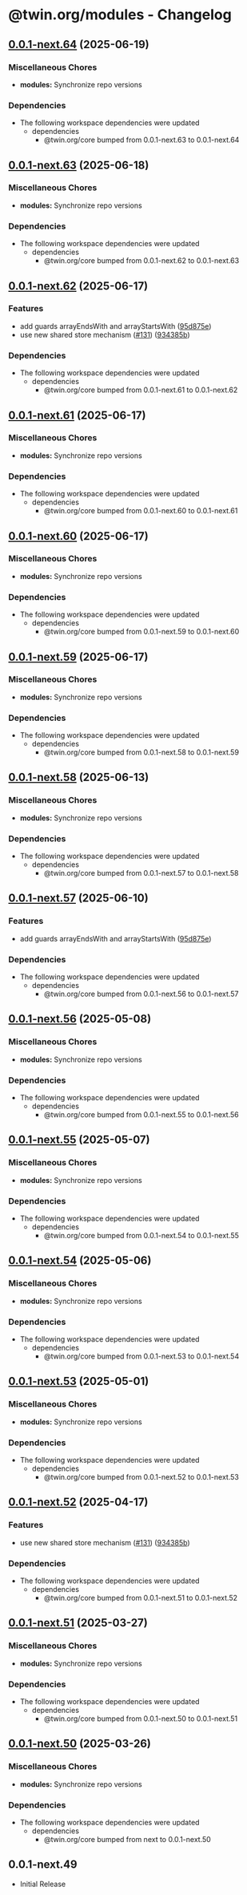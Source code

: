 # @twin.org/modules - Changelog

## [0.0.1-next.64](https://github.com/twinfoundation/framework/compare/modules-v0.0.1-next.63...modules-v0.0.1-next.64) (2025-06-19)


### Miscellaneous Chores

* **modules:** Synchronize repo versions


### Dependencies

* The following workspace dependencies were updated
  * dependencies
    * @twin.org/core bumped from 0.0.1-next.63 to 0.0.1-next.64

## [0.0.1-next.63](https://github.com/twinfoundation/framework/compare/modules-v0.0.1-next.62...modules-v0.0.1-next.63) (2025-06-18)


### Miscellaneous Chores

* **modules:** Synchronize repo versions


### Dependencies

* The following workspace dependencies were updated
  * dependencies
    * @twin.org/core bumped from 0.0.1-next.62 to 0.0.1-next.63

## [0.0.1-next.62](https://github.com/twinfoundation/framework/compare/modules-v0.0.1-next.61...modules-v0.0.1-next.62) (2025-06-17)


### Features

* add guards arrayEndsWith and arrayStartsWith ([95d875e](https://github.com/twinfoundation/framework/commit/95d875ec8ccb4713c145fdde941d4cfedcec2ed3))
* use new shared store mechanism ([#131](https://github.com/twinfoundation/framework/issues/131)) ([934385b](https://github.com/twinfoundation/framework/commit/934385b2fbaf9f5c00a505ebf9d093bd5a425f55))


### Dependencies

* The following workspace dependencies were updated
  * dependencies
    * @twin.org/core bumped from 0.0.1-next.61 to 0.0.1-next.62

## [0.0.1-next.61](https://github.com/twinfoundation/framework/compare/modules-v0.0.1-next.60...modules-v0.0.1-next.61) (2025-06-17)


### Miscellaneous Chores

* **modules:** Synchronize repo versions


### Dependencies

* The following workspace dependencies were updated
  * dependencies
    * @twin.org/core bumped from 0.0.1-next.60 to 0.0.1-next.61

## [0.0.1-next.60](https://github.com/twinfoundation/framework/compare/modules-v0.0.1-next.59...modules-v0.0.1-next.60) (2025-06-17)


### Miscellaneous Chores

* **modules:** Synchronize repo versions


### Dependencies

* The following workspace dependencies were updated
  * dependencies
    * @twin.org/core bumped from 0.0.1-next.59 to 0.0.1-next.60

## [0.0.1-next.59](https://github.com/twinfoundation/framework/compare/modules-v0.0.1-next.58...modules-v0.0.1-next.59) (2025-06-17)


### Miscellaneous Chores

* **modules:** Synchronize repo versions


### Dependencies

* The following workspace dependencies were updated
  * dependencies
    * @twin.org/core bumped from 0.0.1-next.58 to 0.0.1-next.59

## [0.0.1-next.58](https://github.com/twinfoundation/framework/compare/modules-v0.0.1-next.57...modules-v0.0.1-next.58) (2025-06-13)


### Miscellaneous Chores

* **modules:** Synchronize repo versions


### Dependencies

* The following workspace dependencies were updated
  * dependencies
    * @twin.org/core bumped from 0.0.1-next.57 to 0.0.1-next.58

## [0.0.1-next.57](https://github.com/twinfoundation/framework/compare/modules-v0.0.1-next.56...modules-v0.0.1-next.57) (2025-06-10)


### Features

* add guards arrayEndsWith and arrayStartsWith ([95d875e](https://github.com/twinfoundation/framework/commit/95d875ec8ccb4713c145fdde941d4cfedcec2ed3))


### Dependencies

* The following workspace dependencies were updated
  * dependencies
    * @twin.org/core bumped from 0.0.1-next.56 to 0.0.1-next.57

## [0.0.1-next.56](https://github.com/twinfoundation/framework/compare/modules-v0.0.1-next.55...modules-v0.0.1-next.56) (2025-05-08)


### Miscellaneous Chores

* **modules:** Synchronize repo versions


### Dependencies

* The following workspace dependencies were updated
  * dependencies
    * @twin.org/core bumped from 0.0.1-next.55 to 0.0.1-next.56

## [0.0.1-next.55](https://github.com/twinfoundation/framework/compare/modules-v0.0.1-next.54...modules-v0.0.1-next.55) (2025-05-07)


### Miscellaneous Chores

* **modules:** Synchronize repo versions


### Dependencies

* The following workspace dependencies were updated
  * dependencies
    * @twin.org/core bumped from 0.0.1-next.54 to 0.0.1-next.55

## [0.0.1-next.54](https://github.com/twinfoundation/framework/compare/modules-v0.0.1-next.53...modules-v0.0.1-next.54) (2025-05-06)


### Miscellaneous Chores

* **modules:** Synchronize repo versions


### Dependencies

* The following workspace dependencies were updated
  * dependencies
    * @twin.org/core bumped from 0.0.1-next.53 to 0.0.1-next.54

## [0.0.1-next.53](https://github.com/twinfoundation/framework/compare/modules-v0.0.1-next.52...modules-v0.0.1-next.53) (2025-05-01)


### Miscellaneous Chores

* **modules:** Synchronize repo versions


### Dependencies

* The following workspace dependencies were updated
  * dependencies
    * @twin.org/core bumped from 0.0.1-next.52 to 0.0.1-next.53

## [0.0.1-next.52](https://github.com/twinfoundation/framework/compare/modules-v0.0.1-next.51...modules-v0.0.1-next.52) (2025-04-17)


### Features

* use new shared store mechanism ([#131](https://github.com/twinfoundation/framework/issues/131)) ([934385b](https://github.com/twinfoundation/framework/commit/934385b2fbaf9f5c00a505ebf9d093bd5a425f55))


### Dependencies

* The following workspace dependencies were updated
  * dependencies
    * @twin.org/core bumped from 0.0.1-next.51 to 0.0.1-next.52

## [0.0.1-next.51](https://github.com/twinfoundation/framework/compare/modules-v0.0.1-next.50...modules-v0.0.1-next.51) (2025-03-27)


### Miscellaneous Chores

* **modules:** Synchronize repo versions


### Dependencies

* The following workspace dependencies were updated
  * dependencies
    * @twin.org/core bumped from 0.0.1-next.50 to 0.0.1-next.51

## [0.0.1-next.50](https://github.com/twinfoundation/framework/compare/modules-v0.0.1-next.49...modules-v0.0.1-next.50) (2025-03-26)


### Miscellaneous Chores

* **modules:** Synchronize repo versions


### Dependencies

* The following workspace dependencies were updated
  * dependencies
    * @twin.org/core bumped from next to 0.0.1-next.50

## 0.0.1-next.49

- Initial Release
